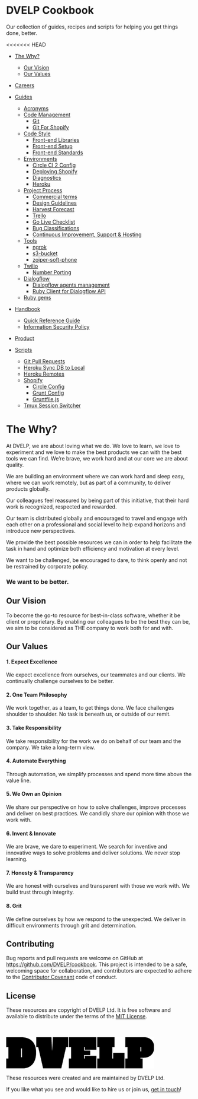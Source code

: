 # DVELP Cookbook

Our collection of guides, recipes and scripts for helping you get things done,
better.

<<<<<<< HEAD
- [The Why?](#the-why)

  - [Our Vision](#our-vision)
  - [Our Values](#our-values)

- [Careers](/careers)

- [Guides](/guides)
  - [Acronyms](/guides/acronyms.md)
  - [Code Management](/guides/code-management)
    - [Git](/guides/code-management/git.md)
    - [Git For Shopify](/guides/code-management/git-shopify.md)
  - [Code Style](/guides/code-style)
    - [Front-end Libraries](/guides/code-style/frontend-libraries.md)
    - [Front-end Setup](/guides/code-style/frontend-setup.md)
    - [Front-end Standards](/guides/code-style/frontend-standards.md)
  - [Environments](/guides/environments)
    - [Circle CI 2 Config](/guides/environments/circle-ci-2.md)
    - [Deploying Shopify](/guides/environments/deploying-shopify.md)
    - [Diagnostics](/guides/environments/diagnostics.md)
    - [Heroku](/guides/environments/heroku-pipeline.md)
  - [Project Process](/guides/project-process/Readme.md)
    - [Commercial terms](/guides/project-process/commercial-terms.md)
    - [Design Guidelines](/guides/project-process/design-guidelines.md)
    - [Harvest Forecast](/guides/project-process/harvest-forecast.md)
    - [Trello](/guides/project-process/trello.md)
    - [Go Live Checklist](/guides/project-process/go-live-checklist.md)
    - [Bug Classifications](/guides/project-process/bug-classifications.md)
    - [Continuous Improvement, Support & Hosting](/guides/project-process/continuous-improvement-support-and-hosting.md)
  - [Tools](/guides/tools)
    - [ngrok](/guides/tools/ngrok.md)
    - [s3-bucket](/guides/tools/s3-bucket.md)
    - [zoiper-soft-phone](/guides/tools/zoiper-soft-phone.md)
  - [Twilio](/guides/twilio)
    - [Number Porting](/guides/twilio/number-porting.md)
  - [Dialogflow](/guides/dialogflow)
    - [Dialogflow agents management](/guides/dialogflow/agents-management.md)
    - [Ruby Client for Dialogflow API](/guides/dialogflow/ruby-client-for-dialogflow-api.md)
  - [Ruby gems](/guides/ruby-gems)

- [Handbook](/handbook)
  - [Quick Reference Guide](/handbook/quick-reference.md)
  - [Information Security Policy](/handbook/information-security/README.md)

- [Product](/product)

- [Scripts](/scripts)
  - [Git Pull Requests](/scripts/git_merge_pull_request.sh)
  - [Heroku Sync DB to Local](/scripts/heroku_sync_db_to_local.sh)
  - [Heroku Remotes](/scripts/git_heroku_add.sh)
  - [Shopify](/scripts/shopify)
    - [Circle Config](/scripts/shopify/circle.yml)
    - [Grunt Config](/scripts/shopify/config.yml)
    - [Gruntfile.js](/scripts/shopify/gruntfile.js)
  - [Tmux Session Switcher](/scripts/tmux-session-switch.sh)

# The Why?

At DVELP, we are about loving what we do. We love to learn, we love to
experiment and we love to make the best products we can with the best tools we
can find. We’re brave, we work hard and at our core we are about quality.

We are building an environment where we can work hard and sleep easy, where we
can work remotely, but as part of a community, to deliver products globally.

Our colleagues feel reassured by being part of this initiative, that their hard
work is recognized, respected and rewarded.

Our team is distributed globally and encouraged to travel and engage with each
other on a professional and social level to help expand horizons and introduce
new perspectives.

We provide the best possible resources we can in order to help facilitate the
task in hand and optimize both efficiency and motivation at every level.

We want to be challenged, be encouraged to dare, to think openly and not be
restrained by corporate policy.

### We want to be better.

## Our Vision

To become the go-to resource for best-in-class software, whether it be client or
proprietary. By enabling our colleagues to be the best they can be, we aim to be
considered as THE company to work both for and with.

## Our Values

#### 1. Expect Excellence

We expect excellence from ourselves, our teammates and our clients. We
continually challenge ourselves to be better.

#### 2. One Team Philosophy

We work together, as a team, to get things done. We face challenges shoulder to
shoulder. No task is beneath us, or outside of our remit.

#### 3. Take Responsibility

We take responsibility for the work we do on behalf of our team and the company.
We take a long-term view.

#### 4. Automate Everything

Through automation, we simplify processes and spend more time above the value
line.

#### 5. We Own an Opinion

We share our perspective on how to solve challenges, improve processes and
deliver on best practices. We candidly share our opinion with those we work with.

#### 6. Invent & Innovate

We are brave, we dare to experiment. We search for inventive and innovative ways
to solve problems and deliver solutions. We never stop learning.

#### 7. Honesty & Transparency

We are honest with ourselves and transparent with those we work with. We build
trust through integrity.

#### 8. Grit

We define ourselves by how we respond to the unexpected. We deliver in difficult
environments through grit and determination.

## Contributing

Bug reports and pull requests are welcome on GitHub at https://github.com/DVELP/cookbook. This project is intended to be a safe, welcoming space for collaboration, and contributors are expected to adhere to the [Contributor Covenant](http://contributor-covenant.org/) code of conduct.

## License

These resources are copyright of DVELP Ltd. It is free software and available to distribute under the terms of the [MIT License](http://opensource.org/licenses/MIT).

<br></br>
[![alt text](https://raw.githubusercontent.com/DVELP/cookbook/master/assets/dvelp-logo.png "DVELP logo")](http://dvelp.co.uk)

These resources were created and are maintained by DVELP Ltd.

If you like what you see and would like to hire us or join us, [get in touch](http://dvelp.co.uk)!
